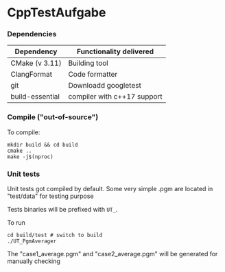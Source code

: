 # CppTestAufgabe

### Dependencies

| Dependency         | Functionality delivered               |
|--------------------|---------------------------------------|
| CMake (v 3.11)     | Building tool                         |
| ClangFormat        | Code formatter                        |
| git                | Downloadd googletest                  |
| build-essential    | compiler with c++17 support           |


### Compile ("out-of-source")

To compile:
```
mkdir build && cd build
cmake ..
make -j$(nproc)
```

### Unit tests

Unit tests got compiled by default.
Some very simple .pgm are located in "test/data" for testing purpose

Tests binaries will be prefixed with `UT_`.

To run
```
cd build/test # switch to build
./UT_PgmAverager
```
The "case1_average.pgm" and "case2_average.pgm" will be generated for manually checking

